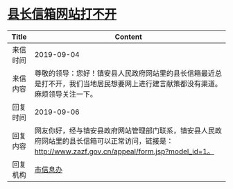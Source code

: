 # <a href="http://www.shangluo.gov.cn/zmhd/ldxxxx.jsp?urltype=leadermail.LeaderMailContentUrl&wbtreeid=1112&leadermailid=5430">县长信箱网站打不开</a>
| Title |                                              Content                                              |
|:-----:|---------------------------------------------------------------------------------------------------|
| 来信时间  | 2019-09-04                                                                                        |
| 来信内容  | 尊敬的领导：您好！镇安县人民政府网站里的县长信箱最近总是打不开，我们当地居民想要网上进行建言献策都没有渠道。麻烦领导关注一下。                                   |
| 回复时间  | 2019-09-06                                                                                        |
| 回复内容  | 网友你好，经与镇安县政府网站管理部门联系，镇安县人民政府网站里的县长信箱可以正常访问，链接是：http://www.zazf.gov.cn/appeal/form.jsp?model_id=1。 |
| 回复机构  | <a href="../../category/agencies/市信息办.md">市信息办</a>                                                |